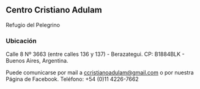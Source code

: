 ## Centro Cristiano Adulam
Refugio del Pelegrino

###  Ubicación
Calle 8 Nº 3663 (entre calles 136 y 137) - Berazategui. CP:  B1884BLK - Buenos Aires, Argentina.

Puede comunicarse por mail a ccristianoadulam@gmail.com o por nuestra Página de Facebook.
Teléfono: +54 (0)11 4226-7662
